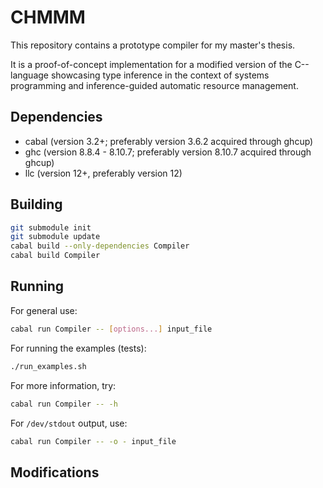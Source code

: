 # CHMMM

This repository contains a prototype compiler for my master's thesis.

It is a proof-of-concept implementation for a modified version of the C-- language showcasing type inference in the context of systems programming and inference-guided automatic resource management.

## Dependencies

- cabal (version 3.2+; preferably version 3.6.2 acquired through ghcup)
- ghc (version 8.8.4 - 8.10.7; preferably version 8.10.7 acquired through ghcup)
- llc (version 12+, preferably version 12)

## Building

```sh
git submodule init
git submodule update
cabal build --only-dependencies Compiler
cabal build Compiler
```

## Running

For general use:

```sh
cabal run Compiler -- [options...] input_file
```

For running the examples (tests):

```sh
./run_examples.sh
```

For more information, try:

```sh
cabal run Compiler -- -h
```

For `/dev/stdout` output, use:

```sh
cabal run Compiler -- -o - input_file
```

## Modifications

